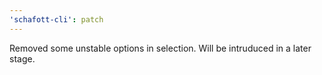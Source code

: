 ```yaml
---
'schafott-cli': patch
---
```


Removed some unstable options in selection. Will be intruduced in a later stage.
